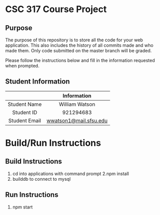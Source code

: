 # CSC 317 Course Project

## Purpose

The purpose of this repository is to store all the code for your web application. This also includes the history of all commits made and who made them. Only code submitted on the master branch will be graded.

Please follow the instructions below and fill in the information requested when prompted.

## Student Information

|               |      Information       |
|:-------------:|:----------------------:|
| Student Name  |     William Watson     |
| Student ID    |       921294683        |
| Student Email | wwatson1@mail.sfsu.edu |



# Build/Run Instructions

## Build Instructions
1. cd into applications with command prompt
2.npm install
3. builddb to connect to mysql

## Run Instructions
1. npm start
